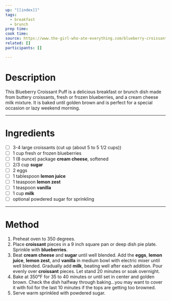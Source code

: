 ```yaml
---
up: "[[index]]"
tags:
  - breakfast
  - brunch
prep time: 
cook time: 
source: https://www.the-girl-who-ate-everything.com/blueberry-croissant-puff/
related: []
participants: [] 

---
```

# Description
This Blueberry Croissant Puff is a delicious breakfast or brunch dish made from buttery croissants, fresh or frozen blueberries, and a cream cheese milk mixture. It is baked until golden brown and is perfect for a special occasion or lazy weekend morning.

---

# Ingredients
- [ ] 3-4 large croissants (cut up (about 5 to 5 1/2 cups))
- [ ] 1 cup fresh or frozen blueberries
- [ ] 1 (8 ounce) package **cream cheese**, softened
- [ ] 2/3 cup **sugar**
- [ ] 2 eggs
- [ ] 1 tablespoon **lemon juice**
- [ ] 1 teaspoon **lemon zest**
- [ ] 1 teaspoon **vanilla**
- [ ] 1 cup **milk**
- [ ] optional powdered sugar for sprinkling

---

# Method
1. Preheat oven to 350 degrees.
2. Place **croissant** pieces in a 9 inch square pan or deep dish pie plate. Sprinkle with **blueberries**.
3. Beat **cream cheese** and **sugar** until well blended. Add the **eggs**, **lemon juice**, **lemon zest**, and **vanilla** in medium bowl with electric mixer until well blended. Gradually add **milk**, beating well after each addition. Pour evenly over **croissant** pieces. Let stand 20 minutes or soak overnight.
4. Bake at 350°F for 35 to 40 minutes or until set in center and golden brown. Check the dish halfway through baking...you may want to cover it with foil for the last 10 minutes if the tops are getting too browned.
5. Serve warm sprinkled with powdered sugar.